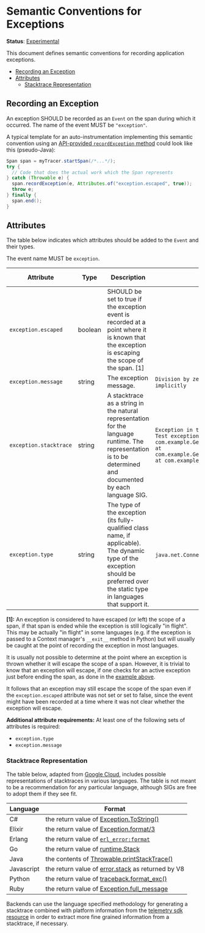 # Semantic Conventions for Exceptions

**Status**: [Experimental](../../document-status.md)

This document defines semantic conventions for recording application
exceptions.

<!-- toc -->

- [Recording an Exception](#recording-an-exception)
- [Attributes](#attributes)
  * [Stacktrace Representation](#stacktrace-representation)

<!-- tocstop -->

## Recording an Exception

An exception SHOULD be recorded as an `Event` on the span during which it occurred.
The name of the event MUST be `"exception"`.

A typical template for an auto-instrumentation implementing this semantic convention
using an [API-provided `recordException` method](https://github.com/open-telemetry/opentelemetry-specification/blob/main/specification/trace/api.md#record-exception)
could look like this (pseudo-Java):

```java
Span span = myTracer.startSpan(/*...*/);
try {
  // Code that does the actual work which the Span represents
} catch (Throwable e) {
  span.recordException(e, Attributes.of("exception.escaped", true));
  throw e;
} finally {
  span.end();
}
```

## Attributes

The table below indicates which attributes should be added to the `Event` and
their types.

<!-- semconv trace-exception -->
The event name MUST be `exception`.

| Attribute  | Type | Description  | Examples  | Requirement Level |
|---|---|---|---|---|
| `exception.escaped` | boolean | SHOULD be set to true if the exception event is recorded at a point where it is known that the exception is escaping the scope of the span. [1] |  | Recommended |
| `exception.message` | string | The exception message. | `Division by zero`; `Can't convert 'int' object to str implicitly` | See below |
| `exception.stacktrace` | string | A stacktrace as a string in the natural representation for the language runtime. The representation is to be determined and documented by each language SIG. | `Exception in thread "main" java.lang.RuntimeException: Test exception\n at com.example.GenerateTrace.methodB(GenerateTrace.java:13)\n at com.example.GenerateTrace.methodA(GenerateTrace.java:9)\n at com.example.GenerateTrace.main(GenerateTrace.java:5)` | Recommended |
| `exception.type` | string | The type of the exception (its fully-qualified class name, if applicable). The dynamic type of the exception should be preferred over the static type in languages that support it. | `java.net.ConnectException`; `OSError` | See below |

**[1]:** An exception is considered to have escaped (or left) the scope of a span,
if that span is ended while the exception is still logically "in flight".
This may be actually "in flight" in some languages (e.g. if the exception
is passed to a Context manager's `__exit__` method in Python) but will
usually be caught at the point of recording the exception in most languages.

It is usually not possible to determine at the point where an exception is thrown
whether it will escape the scope of a span.
However, it is trivial to know that an exception
will escape, if one checks for an active exception just before ending the span,
as done in the [example above](#recording-an-exception).

It follows that an exception may still escape the scope of the span
even if the `exception.escaped` attribute was not set or set to false,
since the event might have been recorded at a time where it was not
clear whether the exception will escape.

**Additional attribute requirements:** At least one of the following sets of attributes is required:

* `exception.type`
* `exception.message`
<!-- endsemconv -->

### Stacktrace Representation

The table below, adapted from [Google Cloud][gcp-error-reporting], includes
possible representations of stacktraces in various languages. The table is not
meant to be a recommendation for any particular language, although SIGs are free
to adopt them if they see fit.

| Language   | Format                                                              |
| ---------- | ------------------------------------------------------------------- |
| C#         | the return value of [Exception.ToString()][csharp-stacktrace]       |
| Elixir     | the return value of [Exception.format/3][elixir-stacktrace]         |
| Erlang     | the return value of [`erl_error:format`][erlang-stacktrace]         |
| Go         | the return value of [runtime.Stack][go-stacktrace]                  |
| Java       | the contents of [Throwable.printStackTrace()][java-stacktrace]      |
| Javascript | the return value of [error.stack][js-stacktrace] as returned by V8  |
| Python     | the return value of [traceback.format_exc()][python-stacktrace]     |
| Ruby       | the return value of [Exception.full_message][ruby-full-message]     |

Backends can use the language specified methodology for generating a stacktrace
combined with platform information from the
[telemetry sdk resource][telemetry-sdk-resource] in order to extract more fine
grained information from a stacktrace, if necessary.

[gcp-error-reporting]: https://cloud.google.com/error-reporting/reference/rest/v1beta1/projects.events/report
[java-stacktrace]: https://docs.oracle.com/javase/7/docs/api/java/lang/Throwable.html#printStackTrace%28%29
[python-stacktrace]: https://docs.python.org/3/library/traceback.html#traceback.format_exc
[js-stacktrace]: https://v8.dev/docs/stack-trace-api
[ruby-full-message]: https://ruby-doc.org/core-2.7.1/Exception.html#method-i-full_message
[csharp-stacktrace]: https://docs.microsoft.com/en-us/dotnet/api/system.exception.tostring
[go-stacktrace]: https://pkg.go.dev/runtime/debug#Stack
[telemetry-sdk-resource]: ../../resource/semantic_conventions/README.md#telemetry-sdk
[erlang-stacktrace]: https://www.erlang.org/doc/man/erl_error.html#format_exception-3
[elixir-stacktrace]: https://hexdocs.pm/elixir/1.14.3/Exception.html#format/3
